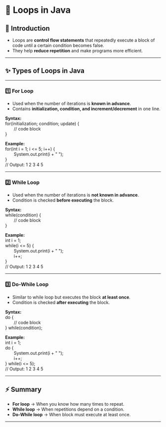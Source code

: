 # 🔁 Loops in Java

## 📌 Introduction
- Loops are **control flow statements** that repeatedly execute a block of code until a certain condition becomes false.  
- They help **reduce repetition** and make programs more efficient.  

---

## ✨ Types of Loops in Java

---

### 1️⃣ For Loop
- Used when the number of iterations is **known in advance**.  
- Contains **initialization, condition, and increment/decrement** in one line.  

**Syntax:**  
for(initialization; condition; update) {  
  // code block  
}  

**Example:**  
for(int i = 1; i <= 5; i++) {  
  System.out.print(i + " ");  
}  
// Output: 1 2 3 4 5  

---

### 2️⃣ While Loop
- Used when the number of iterations is **not known in advance**.  
- Condition is checked **before executing** the block.  

**Syntax:**  
while(condition) {  
  // code block  
}  

**Example:**  
int i = 1;  
while(i <= 5) {  
  System.out.print(i + " ");  
  i++;  
}  
// Output: 1 2 3 4 5  

---

### 3️⃣ Do-While Loop
- Similar to while loop but executes the block **at least once**.  
- Condition is checked **after executing** the block.  

**Syntax:**  
do {  
  // code block  
} while(condition);  

**Example:**  
int i = 1;  
do {  
  System.out.print(i + " ");  
  i++;  
} while(i <= 5);  
// Output: 1 2 3 4 5  

---

## ⚡ Summary
- **For loop** → When you know how many times to repeat.  
- **While loop** → When repetitions depend on a condition.  
- **Do-While loop** → When block must execute at least once.  

---
